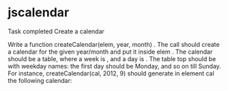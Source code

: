 # jscalendar

Task completed
Create a calendar

Write a function  createCalendar(elem, year, month) .
The call should create a calendar for the given year/month and put it inside
elem .
The calendar should be a table, where a week is  <tr> , and a day is  <td> . The
table top should be  <th>  with weekday names: the first day should be Monday,
and so on till Sunday.
For instance,  createCalendar(cal, 2012, 9)  should generate in element
cal  the following calendar:
